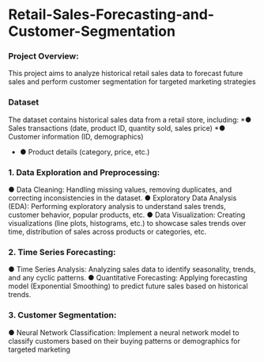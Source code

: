 # Retail-Sales-Forecasting-and-Customer-Segmentation

### Project Overview:
This project aims to analyze historical retail sales data to forecast future sales and perform customer segmentation for targeted marketing strategies

### Dataset
The dataset contains historical sales data from a retail store, including:
*● Sales transactions (date, product ID, quantity sold, sales price)
*● Customer information (ID, demographics)
* ● Product details (category, price, etc.)

### 1. Data Exploration and Preprocessing:
● Data Cleaning: Handling missing values, removing duplicates, and correcting
inconsistencies in the dataset.
● Exploratory Data Analysis (EDA): Performing exploratory analysis to
understand sales trends, customer behavior, popular products, etc.
● Data Visualization: Creating visualizations (line plots, histograms, etc.) to
showcase sales trends over time, distribution of sales across products or
categories, etc.

### 2. Time Series Forecasting:
● Time Series Analysis: Analyzing sales data to identify seasonality, trends, and
any cyclic patterns.
● Quantitative Forecasting: Applying forecasting model (Exponential Smoothing)
to predict future sales based on historical trends.

### 3. Customer Segmentation:
● Neural Network Classification: Implement a neural network model to
classify customers based on their buying patterns or demographics for
targeted marketing

